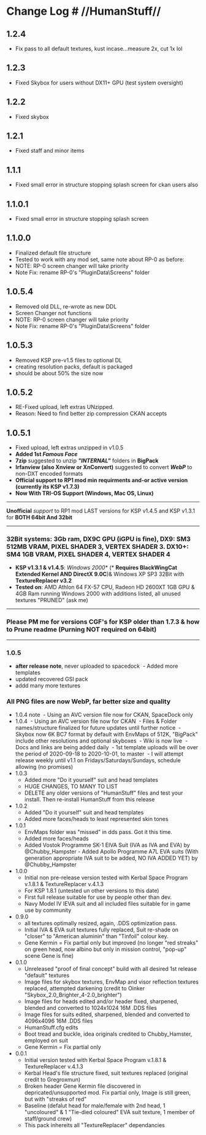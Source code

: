 # Change Log # //HumanStuff//

## 1.2.4
- Fix pass to all default textures, kust incase...measure 2x, cut 1x lol 
## 1.2.3
- Fixed Skybox for users without DX11+ GPU (test system oversight) 
## 1.2.2
- Fixed skybox
## 1.2.1
- Fixed staff and minor items
## 1.1.1
- Fixed small error in structure stopping splash screen for ckan users also
## 1.1.0.1
- Fixed small error in structure stopping splash screen
## 1.1.0.0
 - Finalized default file structure
 - Tested to work with any mod set, same note about RP-0 as before:
 - NOTE: RP-0 screen changer will take priority
 - Note Fix: rename RP-0's "PluginData\Screens" folder
## 1.0.5.4
 - Removed old DLL, re-wrote as new DDL
 - Screen Changer not functions
 - NOTE: RP-0 screen changer will take priority
 - Note Fix: rename RP-0's "PluginData\Screens" folder
## 1.0.5.3
 - Removed KSP pre-v1.5 files to optional DL
 - creating resolution packs, default is packaged
 - should be about 50% the size now 
## 1.0.5.2
 - RE-Fixed upload, left extras UNzipped. 
 - Reason: Need to find better zip compression CKAN accepts
## 1.0.5.1
 - Fixed upload, left extras unzipped in v1.0.5
 - **Added 1st _Famous_ _Face_**
 - **7zip** suggested to unzip **_"INTERNAL"_** folders in **BigPack** 
 - **Irfanview (also Xnview or XnConvert)** suggested to convert **_WebP_** to non-DXT encoded formats 
 - **Official support to RP1 mod min requirments and-or active version (currently its KSP v1.7.3)**
 - **Now With TRI-OS Support (Windows, Mac OS, Linux)**
***
**Unofficial** _support_ to RP1 mod LAST versions for KSP v1.4.5 and KSP v1.3.1 for **BOTH 64bit And 32bit** 
***
 ### 32Bit systems: 3Gb ram, DX9C GPU (iGPU is fine), DX9: SM3 512MB VRAM, PIXEL SHADER 3, VERTEX SHADER 3. DX10+: SM4 1GB VRAM, PIXEL SHADER 4, VERTEX SHADER 4
 - **KSP v1.3.1 & v1.4.5**: _Windows_ _2000_* (* **Requires BlackWingCat Extended Kernel AND DirectX 9.0C**)& Windows XP SP3 32Bit with **TextureReplacer v3.2**
 - **Tested on**: AMD Athlon 64 FX-57 CPU, Radeon HD 2600XT 1GB GPU  & 4GB Ram running Windows 2000 with additions listed, all unused textures "PRUNED" (ask me)
***
### Please PM me for versions CGF's for KSP older than 1.7.3 & how to Prune readme (Purning NOT required on 64bit)
***
### 1.0.5
 - **after release note**, never uploaded to spacedock
 - Added more templates
 - updated recovered GSI pack
 - addd many more textures
 ### All PNG files are now WebP, far better size and quality
* 1.0.4 note
 - Using an AVC version file now for CKAN, SpaceDock only 
* 1.0.4
 - Using an AVC version file now for CKAN 
 - Files & Folder names/structure finalized for future updates until further notice
 - Skybox now 6K BC7 format by default with EnvMaps of 512K, "BigPack" include other resolutions and optional skyboxes
 - Wiki is now live
 - Docs and links are being added daily
 - 1st template uploads will be over the period of 2020-09-18 to 2020-10-01, to master
 - I will attempt release weekly until v1.1 on Fridays/Saturdays/Sundays, schedule allowing (no promises)
* 1.0.3
  - Added more "Do it yourself" suit and head templates
  - HUGE CHANGES, TO MANY TO LIST
  - DELETE any older versions of "HumanStuff" files and test your install. Then re-install HumanStuff from this release
* 1.0.2
  - Added "Do it yourself" suit and head templates
  - Added more faces/heads to least represented skin tones
* 1.0.1
  - EnvMaps folder was "missed" in dds pass. Got it this time.
  - Added more faces/heads
  - Added Vostok Programme SK-1 EIVA Suit (IVA as IVA and EVA) by @Chubby_Hampster
  - Added Apollo Programme A7L EVA suits (With generation appropriate IVA suit to be added, NO IVA ADDED YET) by @Chubby_Hampster
* 1.0.0
  - Initial non pre-release version tested with Kerbal Space Program v.1.8.1 & TextureReplacer v.4.1.3
  - For KSP 1.8.1 (untested un other versions to this date)
  - First full release suitable for use by people other than dev.
  - Navy Model IV IEVA suit and all included files suitable for in game use by community
* 0.9.0
  - all textures optimally resized, again, .DDS optimization pass.
  - Initial IVA & EVA suit textures fully replaced, Suit re-shade on "closer" to "American aluminin" than "Tinfoil" colour key.  
  - Gene Kermin = Fix partial only but improved (no longer "red streaks" on green head, now albino but only in mission control, "pop-up" scene Gene is fine)
* 0.1.0
  - Unreleased "proof of final concept" build with all desired 1st release "default" textures
  - Image files for skybox textures, EnvMap and visor reflection textures replaced, attempted darkening (credit to Oinker "Skybox_2.0_Brighter_4-2.0_brighter")
  - Image files for heads edited and/or header fixed, sharpened, blended and converted to 1024x1024 16M .DDS files
  - Image files for suits edited, sharpened, blended and converted to 4096x4096 16M .DDS files
  - HumanStuff.cfg edits
  - Boot tread and buckle, idea originals credited to Chubby_Hamster, employed on suit
  - Gene Kermin = Fix partial only
* 0.0.1
  - Initial version tested with Kerbal Space Program v.1.8.1 & TextureReplacer v.4.1.3
  - Kerbal Head's file structure fixed, suit textures replaced (original credit to Gregroxmun)
  - Broken header Gene Kermin file discovered in depricated/unsupported mod. Fix partial only, Image is still green, but with "streaks of red"
  - Baseline (defalut head for male/female with 2nd head, 1 "uncoloured" & 1 "Tie-died coloured" EVA suit texture, 1 member of staff/ground crew)  
  - This pack inhereits all "TextureReplacer" dependancies
